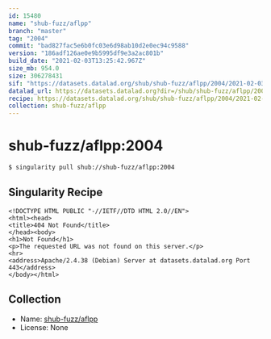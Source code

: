 ```yaml
---
id: 15480
name: "shub-fuzz/aflpp"
branch: "master"
tag: "2004"
commit: "bad827fac5e6b0fc03e6d98ab10d2e0ec94c9588"
version: "186adf126ae0e9b5995df9e3a2ac801b"
build_date: "2021-02-03T13:25:42.967Z"
size_mb: 954.0
size: 306278431
sif: "https://datasets.datalad.org/shub/shub-fuzz/aflpp/2004/2021-02-03-bad827fa-186adf12/186adf126ae0e9b5995df9e3a2ac801b.sif"
datalad_url: https://datasets.datalad.org?dir=/shub/shub-fuzz/aflpp/2004/2021-02-03-bad827fa-186adf12/
recipe: https://datasets.datalad.org/shub/shub-fuzz/aflpp/2004/2021-02-03-bad827fa-186adf12/Singularity
collection: shub-fuzz/aflpp
---
```


# shub-fuzz/aflpp:2004

```bash
$ singularity pull shub://shub-fuzz/aflpp:2004
```

## Singularity Recipe

```singularity
<!DOCTYPE HTML PUBLIC "-//IETF//DTD HTML 2.0//EN">
<html><head>
<title>404 Not Found</title>
</head><body>
<h1>Not Found</h1>
<p>The requested URL was not found on this server.</p>
<hr>
<address>Apache/2.4.38 (Debian) Server at datasets.datalad.org Port 443</address>
</body></html>
```

## Collection

 - Name: [shub-fuzz/aflpp](https://github.com/shub-fuzz/aflpp)
 - License: None

